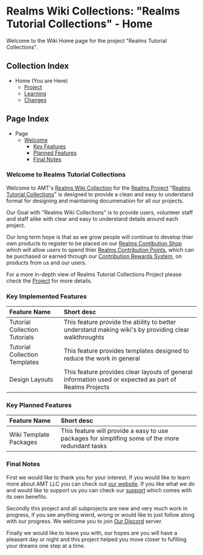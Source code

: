 [Webpage AMTHome]:https://ancientmajiktech.square.site/
[Webpage AMTSupport]:https://ancientmajiktech.square.site/support-systems

[Discord Invite]:https://discord.gg/8P2kvwm

[Page]:https://github.com/Ancient-Majik-Tech/Learn.Tutorial.Collections/blob/main/README.md

[Page Project Home]:https://github.com/Ancient-Majik-Tech/Learn.Tutorial.Collections/blob/main/Project/ProjectHome.md
[Page Learn Home]:https://github.com/Ancient-Majik-Tech/Learn.Tutorial.Collections/blob/main/Learn/Learn_Home.md
[Page Changes Home]:https://github.com/Ancient-Majik-Tech/Learn.Tutorial.Collections/blob/main/Changes/ChangeLog.md

[DL Proj TutWiki]:https://github.com/Ancient-Majik-Tech/Learn.Tutorial.Collections/blob/main/Design%20Layout/Project/TutorialWikiProject_DL.md
[DL User RCP]:https://github.com/Ancient-Majik-Tech/Learn.Tutorial.Collections/blob/main/Design%20Layout/User/RCP_DL.md
[DL User ContributeRewards]:https://github.com/Ancient-Majik-Tech/Learn.Tutorial.Collections/blob/main/Design%20Layout/User/ContributeRewards_DL.md
[DL Proj Proj]:https://github.com/Ancient-Majik-Tech/Learn.Tutorial.Collections/blob/main/Design%20Layout/Project/RealmsProject_DL.md
[DL User Shop]:https://github.com/Ancient-Majik-Tech/Learn.Tutorial.Collections/blob/main/Design%20Layout/User/RealmsContibuteShop_DL.md


[Sec Welcome]:https://github.com/Ancient-Majik-Tech/Learn.Tutorial.Collections/blob/main/README.md#welcome-to-realms-tutorial-collections
[Sec Features]:https://github.com/Ancient-Majik-Tech/Learn.Tutorial.Collections/blob/main/README.md#key-implemented-features
[Sec PlannedFeatures]:link
[Sec FinalNotes]:https://github.com/Ancient-Majik-Tech/Learn.Tutorial.Collections/blob/main/README.md#final-notes

# Realms Wiki Collections: "Realms Tutorial Collections" - Home

Welcome to the Wiki Home page for the project "Realms Tutorial Collections".

## Collection Index

- Home (You are Here)
	- [Project][Page Project Home]
	- [Learning][Page Learn Home]
	- [Changes][Page Changes Home]

## Page Index

- Page
	- [Welcome][Sec Welcome]
		- [Key Features][Sec Features]
		- [Planned Features][Sec PlannedFeatures]
		- [Final Notes][Sec FinalNotes]

### Welcome to Realms Tutorial Collections

Welcome to AMT's [Realms Wiki Collection][DL Proj TutWiki] for the [Realms Project][DL Proj Proj] "[Realms Tutorial Collections][Page Project Home]" is designed to provide a clean and easy to understand format for designing and maintaining documenation for all our projects.

Our Goal with "Realms Wiki Collections" is to provide users, volunteer staff and staff alike with clear and easy to understand details around each project.

Our long term hope is that as we grow people will continue to develop thier own products to register to be placed on our [Realms Contibution Shop][DL User Shop] which will allow users to spend thier [Realms Contribution Points][DL User RCP], which can be purchased or earned through our [Contribution Rewards System][DL User ContributeRewards], on products from us and our users.

For a more in-depth view of Realms Tutorial Collections Project please check the [Project][Page Project Home] for more details.


### Key Implemented Features

|Feature Name|Short desc|
|:---|:---|
|Tutorial Collection Tutorials|This feature provide the ability to better understand making wiki's by providing clear walkthroughts|
|Tutorial Collection Templates|This feature provides templates designed to reduce the work in general|
|Design Layouts|This feature provides clear layouts of general information used or expected as part of Realms Projects|

### Key Planned Features

|Feature Name|Short desc|
|:---|:---|
|Wiki Template Packages|This feature will provide a easy to use packages for simplifing some of the more redundant tasks|


### Final Notes

First we would like to thank you for your interest. If you would like to learn more about AMT LLC you can check out [our website][Webpage AMTHome]. If you like what we do and would like to support us you can check our [support][Webpage AMTSupport] which comes with its own benefits.

Secondly this project and all subprojects are new and very much work in progress, if you see anything wierd, wrong or would like to just follow along with our progress. We welcome you to join [Our Discord][Discord Invite] server.

Finally we would like to leave you with, our hopes are you will have a pleasant day or night and this project helped you move closer to fufilling your dreams one step at a time.